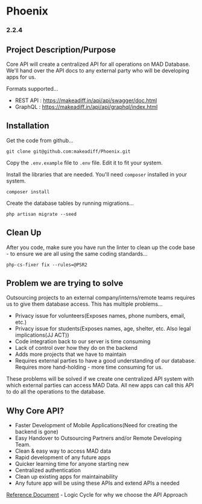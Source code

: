 # Phoenix

### 2.2.4

## Project Description/Purpose

Core API will create a centralized API for all operations on MAD Database. We'll hand over the API docs to any external party who will be developing apps for us. 

Formats supported...

* REST API : https://makeadiff.in/api/api/swagger/doc.html
* GraphQL  : https://makeadiff.in/api/api/graphql/index.html

## Installation

Get the code from github...

```
git clone git@github.com:makeadiff/Phoenix.git
```

Copy the `.env.example` file to `.env` file. Edit it to fit your system. 

Install the libraries that are needed. You'll need `composer` installed in your system.

```
composer install
```

Create the database tables by running migrations...

```
php artisan migrate --seed
```

## Clean Up

After you code, make sure you have run the linter to clean up the code base - to ensure we are all using the same coding standards...

```
php-cs-fixer fix --rules=@PSR2
```

## Problem we are trying to solve

Outsourcing projects to an external company/interns/remote teams requires us to give them database access. This has multiple problems...

* Privacy issue for volunteers(Exposes names, phone numbers, email, etc.)
* Privacy issue for students(Exposes names, age, shelter, etc. Also legal implications(JJ ACT))
* Code integration back to our server is time consuming
* Lack of control over how they do on the backend
* Adds more projects that we have to maintain
* Requires external parties to have a good understanding of our database. Requires more hand-holding - more time consuming for us.

These problems will be solved if we create one centralized API system with which external parties can access MAD Data. All new apps can call this API to do all the operations to the database. 

## Why Core API?

* Faster Development of Mobile Applications(Need for creating the backend is gone)
* Easy Handover to Outsourcing Partners and/or Remote Developing Team.
* Clean & easy way to access MAD data
* Rapid development of any future apps
* Quicker learning time for anyone starting new
* Centralized authentication
* Clean up existing apps for maintainability
* Any future app will be using these APIs and extend APIs a needed

[Reference Document](https://docs.google.com/document/d/1YgDsgXaLp5HERyIkqpBCSs398C1xc54cE1Th6shs17o/) - Logic Cycle for why we choose the API Approach